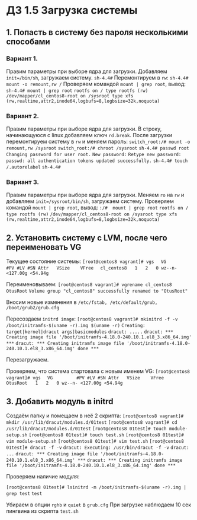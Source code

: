 # ДЗ 1.5 Загрузка системы

## 1. Попасть в систему без пароля несколькими способами

### Вариант 1.
Правим параметры при выборе ядра для загрузки. Добавляем ```init=/bin/sh```, загружаем систему.
```sh-4.4#```
Перемонтируем в ```rw```:
```sh-4.4# mount -o remount,rw /```
Проверяем командой ```mount | grep root```, вывод: 
```sh-4.4# mount | grep root```
```rootfs on / type rootfs (rw)```
```/dev/mapper/cl_centos8-root on /sysroot type xfs (rw,realtime,attr2,inode64,logbufs=8,logbsize=32k,noquota)```

### Вариант 2.
Правим параметры при выборе ядра для загрузки. В строку, начинающуюся с linux добавляем ключ ```rd.break```. После загрузки перемонтируем систему в ```rw``` и меняем пароль:
```switch_root:/# mount -o remount,rw /sysroot```
```switch_root:/# chroot /sysroot```
```sh-4.4# passwd root```
```Changing password for user root.```
```New password:```
```Retype new password:```
```passwd: all authentication tokens updated successfully.```
```sh-4.4# touch /.autorelabel```
```sh-4.4#```

### Вариант 3.
Правим параметры при выборе ядра для загрузки. Меняем ```ro``` на ```rw``` и добавляем ```init=/sysroot/bin/sh```, загружаем систему.
Проверяем командой ```mount | grep root```, вывод: 
```:/#  mount | grep root```
```rootfs on / type rootfs (rw)```
```/dev/mapper/cl_centos8-root on /sysroot type xfs (rw,realtime,attr2,inode64,logbufs=8,logbsize=32k,noquota)```


## 2. Установить систему с LVM, после чего переименовать VG

Текущее состояние системы:
```[root@centos8 vagrant]# vgs```
```  VG         #PV #LV #SN Attr   VSize    VFree```
```  cl_centos8   1   2   0 wz--n- <127.00g <54.94g```

Переименовываем:
```[root@centos8 vagrant]# vgrename cl_centos8 OtusRoot```
```Volume group "cl_centos8" successfully renamed to "OtusRoot"```

Вносим новые изменения в ```/etc/fstab, /etc/default/grub, /boot/grub2/grub.cfg```

Пересоздаем ```initrd image```:
```[root@centos8 vagrant]# mkinitrd -f -v /boot/initramfs-$(uname -r).img $(uname -r)```
```Creating: target|kernel|dracut args|basicmodules```
```dracut: .....```
```dracut: *** Creating image file '/boot/initramfs-4.18.0-240.10.1.el8_3.x86_64.img' ***```
```dracut: *** Creating initramfs image file '/boot/initramfs-4.18.0-240.10.1.el8_3.x86_64.img' done ***```

Перезагружаем.

Проверяем, что система стартовала с новым именем VG:
```[root@centos8 vagrant]# vgs```
```  VG         #PV #LV #SN Attr   VSize    VFree```
```  OtusRoot   1   2   0 wz--n- <127.00g <54.94g```


## 3. Добавить модуль в initrd

Создаём папку и помещаем в неё 2 скрипта:
```[root@centos8 vagrant]# mkdir /usr/lib/dracut/modules.d/01test```
```[root@centos8 vagrant]# cd /usr/lib/dracut/modules.d/01test```
```[root@centos8 01test]# touch module-setup.sh```
```[root@centos8 01test]# touch test.sh```
```[root@centos8 01test]# vim module-setup.sh```
```[root@centos8 01test]# vim test.sh```
```[root@centos8 01test]# dracut -f -v```
```dracut: Executing: /usr/bin/dracut -f -v```
```dracut: ...```
```dracut: *** Creating image file '/boot/initramfs-4.18.0-240.10.1.el8_3.x86_64.img' ***```
```dracut: *** Creating initramfs image file '/boot/initramfs-4.18.0-240.10.1.el8_3.x86_64.img' done ***```

Проверяем наличие модуля:

```[root@centos8 01test]# lsinitrd -m /boot/initramfs-$(uname -r).img | grep test```
```test```

Убираем в опции ```rghb``` и ```quiet``` в ```grub.cfg```
При загрузке наблюдаем 10 сек пингвина из скрипта ```test.sh```